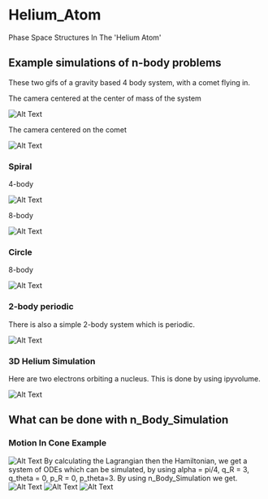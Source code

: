 # Helium_Atom
Phase Space Structures In The 'Helium Atom'


## Example simulations of n-body problems


These two gifs of a gravity based 4 body system, with a comet flying in.

The camera centered at the center of mass of the system

![Alt Text](https://raw.githubusercontent.com/Hitthesurf/Helium_Atom/master/Simulations/GIF_Sim/4_body_orbit_center_of_mass.gif?raw=true)


The camera centered on the comet

![Alt Text](https://raw.githubusercontent.com/Hitthesurf/Helium_Atom/master/Simulations/GIF_Sim/4_body_orbit_object_5.gif?raw=true)

### Spiral

4-body

![Alt Text](https://raw.githubusercontent.com/Hitthesurf/Helium_Atom/master/Simulations/GIF_Sim/4_body_spiral.gif?raw=true)


8-body

![Alt Text](https://raw.githubusercontent.com/Hitthesurf/Helium_Atom/master/Simulations/GIF_Sim/8_body_spiral.gif?raw=true)



### Circle

8-body

![Alt Text](https://raw.githubusercontent.com/Hitthesurf/Helium_Atom/master/Simulations/GIF_Sim/8_body_circle.gif?raw=true)



### 2-body periodic
There is also a simple 2-body system which is periodic.

![Alt Text](https://raw.githubusercontent.com/Hitthesurf/Helium_Atom/master/Simulations/GIF_Sim/BigLittleOrbit.gif?raw=true)


### 3D Helium Simulation
Here are two electrons orbiting a nucleus. This is done by using ipyvolume.

![Alt Text](https://raw.githubusercontent.com/Hitthesurf/Helium_Atom/master/Simulations/GIF_Sim/3D_Helium.gif?raw=true)

## What can be done with n_Body_Simulation

### Motion In Cone Example
![Alt Text](https://raw.githubusercontent.com/Hitthesurf/Helium_Atom/master/Simulations/PNG_Sim/Motion_In_Cone_Question.png?raw=true)
By calculating the Lagrangian then the Hamiltonian, we get a system of ODEs which can be simulated, by using alpha = pi/4, q_R = 3, q_theta = 0, p_R = 0, p_theta=3. By using n_Body_Simulation we get.
![Alt Text](https://raw.githubusercontent.com/Hitthesurf/Helium_Atom/master/Simulations/PNG_Sim/Static_Motion_Of_Cone.png?raw=true)
![Alt Text](https://raw.githubusercontent.com/Hitthesurf/Helium_Atom/master/Simulations/PNG_Sim/Static_Motion_Of_Cone_with_color.png?raw=true)
![Alt Text](https://raw.githubusercontent.com/Hitthesurf/Helium_Atom/master/Simulations/GIF_Sim/Motion_In_Cone.gif?raw=true)